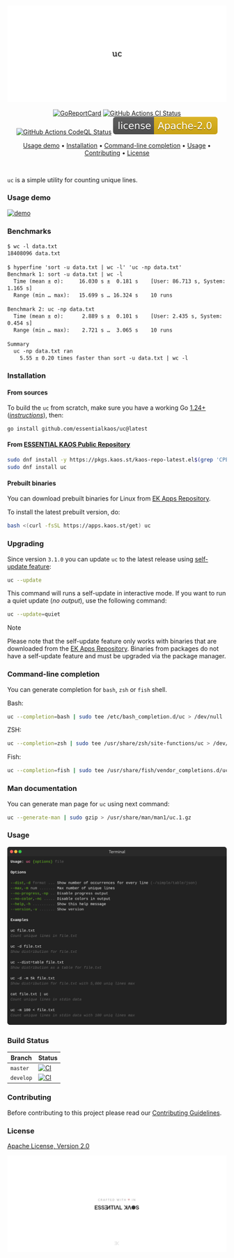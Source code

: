 <p align="center"><a href="#readme"><img src=".github/images/card.svg"/></a></p>

<p align="center">
  <a href="https://kaos.sh/r/uc"><img src="https://kaos.sh/r/uc.svg" alt="GoReportCard" /></a>
  <a href="https://kaos.sh/w/uc/ci"><img src="https://kaos.sh/w/uc/ci.svg" alt="GitHub Actions CI Status" /></a>
  <a href="https://kaos.sh/w/uc/codeql"><img src="https://kaos.sh/w/uc/codeql.svg" alt="GitHub Actions CodeQL Status" /></a>
  <a href="#license"><img src=".github/images/license.svg"/></a>
</p>

<p align="center"><a href="#usage-demo">Usage demo</a> • <a href="#installation">Installation</a> • <a href="#command-line-completion">Command-line completion</a> • <a href="#usage">Usage</a> • <a href="#contributing">Contributing</a> • <a href="#license">License</a></p>

<br/>

`uc` is a simple utility for counting unique lines.

### Usage demo

[![demo](https://github.com/user-attachments/assets/24bd2d94-cdcd-41b7-b3d4-f9ac7b0b239e)](#usage-demo)

### Benchmarks

```
$ wc -l data.txt
18408096 data.txt

$ hyperfine 'sort -u data.txt | wc -l' 'uc -np data.txt'
Benchmark 1: sort -u data.txt | wc -l
  Time (mean ± σ):     16.030 s ±  0.181 s    [User: 86.713 s, System: 1.165 s]
  Range (min … max):   15.699 s … 16.324 s    10 runs

Benchmark 2: uc -np data.txt
  Time (mean ± σ):      2.889 s ±  0.101 s    [User: 2.435 s, System: 0.454 s]
  Range (min … max):    2.721 s …  3.065 s    10 runs

Summary
  uc -np data.txt ran
    5.55 ± 0.20 times faster than sort -u data.txt | wc -l
```

### Installation

#### From sources

To build the `uc` from scratch, make sure you have a working Go [1.24+](https://github.com/essentialkaos/.github/blob/master/GO-VERSION-SUPPORT.md) (_[instructions](https://go.dev/doc/install)_), then:

```
go install github.com/essentialkaos/uc@latest
```

#### From [ESSENTIAL KAOS Public Repository](https://pkgs.kaos.st)

```bash
sudo dnf install -y https://pkgs.kaos.st/kaos-repo-latest.el$(grep 'CPE_NAME' /etc/os-release | tr -d '"' | cut -d':' -f5).noarch.rpm
sudo dnf install uc
```

#### Prebuilt binaries

You can download prebuilt binaries for Linux from [EK Apps Repository](https://apps.kaos.st/uc/latest).

To install the latest prebuilt version, do:

```bash
bash <(curl -fsSL https://apps.kaos.st/get) uc
```

### Upgrading

Since version `3.1.0` you can update `uc` to the latest release using [self-update feature](https://github.com/essentialkaos/.github/blob/master/APPS-UPDATE.md):

```bash
uc --update
```

This command will runs a self-update in interactive mode. If you want to run a quiet update (_no output_), use the following command:

```bash
uc --update=quiet
```

> [!NOTE]
> Please note that the self-update feature only works with binaries that are downloaded from the [EK Apps Repository](https://apps.kaos.st/uc/latest). Binaries from packages do not have a self-update feature and must be upgraded via the package manager.

### Command-line completion

You can generate completion for `bash`, `zsh` or `fish` shell.

Bash:
```bash
uc --completion=bash | sudo tee /etc/bash_completion.d/uc > /dev/null
```

ZSH:
```bash
uc --completion=zsh | sudo tee /usr/share/zsh/site-functions/uc > /dev/null
```

Fish:
```bash
uc --completion=fish | sudo tee /usr/share/fish/vendor_completions.d/uc.fish > /dev/null
```

### Man documentation

You can generate man page for `uc` using next command:

```bash
uc --generate-man | sudo gzip > /usr/share/man/man1/uc.1.gz
```

### Usage

<img src=".github/images/usage.svg" />

### Build Status

| Branch | Status |
|--------|--------|
| `master` | [![CI](https://kaos.sh/w/uc/ci.svg?branch=master)](https://kaos.sh/w/uc/ci?query=branch:master) |
| `develop` | [![CI](https://kaos.sh/w/uc/ci.svg?branch=master)](https://kaos.sh/w/uc/ci?query=branch:develop) |

### Contributing

Before contributing to this project please read our [Contributing Guidelines](https://github.com/essentialkaos/.github/blob/master/CONTRIBUTING.md).

### License

[Apache License, Version 2.0](https://www.apache.org/licenses/LICENSE-2.0)

<p align="center"><a href="https://kaos.dev"><img src="https://raw.githubusercontent.com/essentialkaos/.github/refs/heads/master/images/ekgh.svg"/></a></p>
